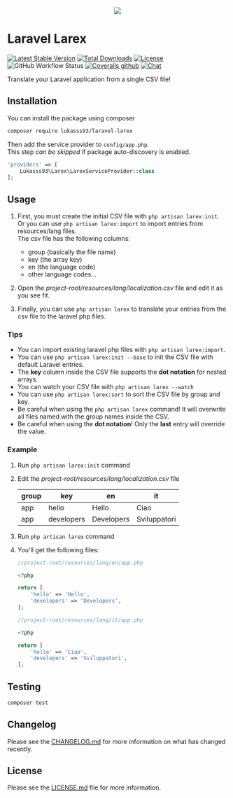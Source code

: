 <center>
<img src="https://i.imgur.com/CddZo0R.png"/>
</center>

# Laravel Larex
[![Latest Stable Version](https://poser.pugx.org/lukasss93/laravel-larex/v/stable)](https://packagist.org/packages/lukasss93/laravel-larex)
[![Total Downloads](https://poser.pugx.org/lukasss93/laravel-larex/downloads)](https://packagist.org/packages/lukasss93/laravel-larex)
[![License](https://poser.pugx.org/lukasss93/laravel-larex/license)](https://packagist.org/packages/lukasss93/laravel-larex)
![GitHub Workflow Status](https://img.shields.io/github/workflow/status/Lukasss93/laravel-larex/run-tests)
[![Coveralls github](https://img.shields.io/coveralls/github/Lukasss93/laravel-larex)](https://coveralls.io/github/Lukasss93/laravel-larex)
[![Chat](https://img.shields.io/badge/chat-on%20telegram-blue)](https://t.me/Lukasss93)

Translate your Laravel application from a single CSV file!

## Installation
You can install the package using composer

```bash
composer require lukasss93/laravel-larex  
```

Then add the service provider to `config/app.php`.  
This step *can be skipped* if package auto-discovery is enabled.

```php
'providers' => [
    Lukasss93\Larex\LarexServiceProvider::class
];
```

## Usage
1. First, you must create the initial CSV file with `php artisan larex:init`.<br>
   Or you can use `php artisan larex:import` to import entries from resources/lang files.<br>
   The csv file has the following columns:
   * group (basically the file name)
   * key (the array key)
   * en (the language code)
   * other language codes...
   
2. Open the *project-root/resources/lang/localization.csv* file and edit it as you see fit.

3. Finally, you can use `php artisan larex` to translate your entries from the csv file to the laravel php files.

### Tips
* You can import existing laravel php files with `php artisan larex:import`.
* You can use `php artisan larex:init --base` to init the CSV file with default Laravel entries.
* The **key** column inside the CSV file supports the **dot notation** for nested arrays.
* You can watch your CSV file with `php artisan larex --watch`
* You can use `php artisan larex:sort` to sort the CSV file by group and key.
* Be careful when using the `php artisan larex` command! It will overwrite all files named with the group names inside the CSV.
* Be careful when using the **dot notation**! Only the **last** entry will override the value.

### Example
1. Run `php artisan larex:init` command
2. Edit the *project-root/resources/lang/localization.csv* file

   | group | key | en | it |
   |---|---|---|---|
   | app | hello | Hello | Ciao |
   | app | developers | Developers | Sviluppatori |
   
3. Run `php artisan larex` command
4. You'll get the following files:
   ```php
   //project-root/resources/lang/en/app.php
   
   <?php
   
   return [
       'hello' => 'Hello',
       'developers' => 'Developers',
   ];
   
   //project-root/resources/lang/it/app.php
   
   <?php
   
   return [
       'hello' => 'Ciao',
       'developers' => 'Sviluppatori',
   ];
   ```

## Testing
```bash
composer test
```

## Changelog
Please see the [CHANGELOG.md](https://github.com/Lukasss93/laravel-larex/blob/master/CHANGELOG.md) for more information on what has changed recently.

## License
Please see the [LICENSE.md](https://github.com/Lukasss93/laravel-larex/blob/master/LICENSE.md) file for more information.
